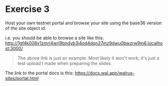 # Exercise 3

Host your own testnet portal and browse your site using the base36 version of the site object id.

i.e. you should be able to browse a site like this: http://1gf4k008v1zmrl4wri9bndyb3i4od4dqn27mz9dwu0bwzrw9m6.localhost:3000/ 

> The above link is just an example. Most likely it won't work, it's just a test upload I made when preparing the slides.

The link to the portal docs is this: https://docs.wal.app/walrus-sites/portal.html
